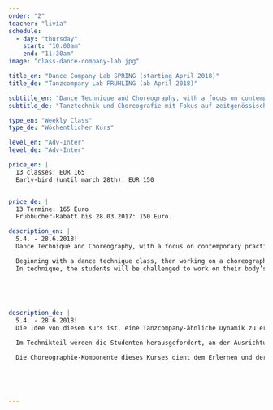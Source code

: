 ```yaml
---
order: "2"
teacher: "livia"
schedule:
  - day: "thursday"
    start: "10:00am"
    end: "11:30am"
image: "class-dance-company-lab.jpg"

title_en: "Dance Company Lab SPRING (starting April 2018)"
title_de: "Tanzcompany Lab FRÜHLING (ab April 2018)"

subtitle_en: "Dance Technique and Choreography, with a focus on contemporary practices and performance"
subtitle_de: "Tanztechnik und Choreografie mit Fokus auf zeitgenössischen Tanztechniken, Komposition und Performance"

type_en: "Weekly Class"
type_de: "Wöchentlicher Kurs"

level_en: "Adv-Inter"
level_de: "Adv-Inter"

price_en: |
  13 classes: EUR 165  
  Early-bird (until march 28th): EUR 150


price_de: |
  13 Termine: 165 Euro  
  Frühbucher-Rabatt bis 28.03.2017: 150 Euro.

description_en: |
  5.4. - 28.6.2018!  
  Dance Technique and Choreography, with a focus on contemporary practices and performance:

  Beginning with a dance technique class, then working on a choreographic creative process to finally show the results.  
  In technique, the students will be challenged to work on their body’s alignment and increase coordination and strength abilities, developing awareness and motion in multiple spatial planes. The choreography component of this course is about learning and developing movement with a range of choreographic approaches.
  

  

  
description_de: |
  5.4. - 28.6.2018!  
  Die Idee von diesem Kurs ist, eine Tanzcompany-ähnliche Dynamik zu erleben, beginnend mit einem Tanztechnik-Unterricht, an den ein choreografisch-kreativer Prozess anschließt.  

  Im Technikteil werden die Studenten herausgefordert, an der Ausrichtung ihres Körpers zu arbeiten und die Koordination, die Kraft und die Entwicklung von Bewusstsein und Bewegung auf mehreren räumlichen Ebenen zu erhöhen.

  Die Choreographie-Komponente dieses Kurses dient dem Erlernen und der Entwicklung von Bewegung mit Hilfe einer Vielfalt von Improvisation, Komposition und choreographischen Ansätzen.
    

  


---
```

